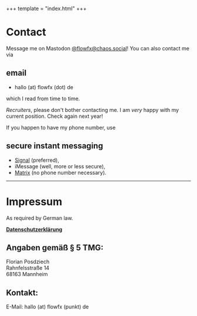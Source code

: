 +++
template = "index.html"
+++

# Contact

Message me on Mastodon <a rel="me" href="https://chaos.social/@flowfx"
title="Look me up on mastodon!">@flowfx@chaos.social</a>! You can also contact me via

## email

- hallo (at) <span style="display: none">don't spam me</span> flowfx (dot) <span style="display: none">really, please don't</span> de

which I read from time to time.

_Recruiters_, please don't bother contacting me. I am _very_ happy with my current position. Check again next year!

If you happen to have my phone number, use

## secure instant messaging

- [Signal](https://whispersystems.org/) (preferred),
- iMessage (well, more or less secure),
- [Matrix](https://matrix.to/#/@flowfx:freiburg.social) (no phone number necessary).

---

<a name="impressum"></a>

# Impressum

As required by German law.

**[Datenschutzerklärung](/datenschutz)**

## Angaben gemäß § 5 TMG:

Florian Posdziech  
Rahnfelsstraße 14  
68163 Mannheim

## Kontakt:

E-Mail:
hallo (at) <span style="display: none">don't spam me</span> flowfx (punkt) <span style="display: none">really, please don't</span> de<br>
